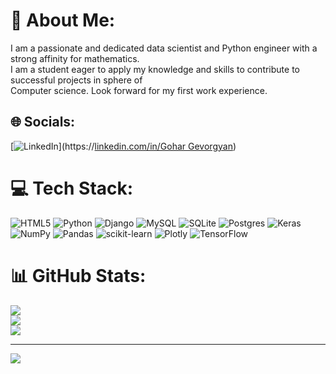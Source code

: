 
# 💫 About Me:
I am a passionate and dedicated data scientist and Python engineer with a strong affinity for mathematics.<br>I am a student eager to apply my knowledge and skills to contribute to successful projects in sphere of<br>Computer science. Look forward for my first work experience.


## 🌐 Socials:
[![LinkedIn](https://img.shields.io/badge/LinkedIn-%230077B5.svg?logo=linkedin&logoColor=white)](https://[linkedin.com/in/Gohar Gevorgyan](https://www.linkedin.com/in/gohar-gevorgyan01/)) 

# 💻 Tech Stack:
![HTML5](https://img.shields.io/badge/html5-%23E34F26.svg?style=for-the-badge&logo=html5&logoColor=white) ![Python](https://img.shields.io/badge/python-3670A0?style=for-the-badge&logo=python&logoColor=ffdd54) ![Django](https://img.shields.io/badge/django-%23092E20.svg?style=for-the-badge&logo=django&logoColor=white) ![MySQL](https://img.shields.io/badge/mysql-%2300f.svg?style=for-the-badge&logo=mysql&logoColor=white) ![SQLite](https://img.shields.io/badge/sqlite-%2307405e.svg?style=for-the-badge&logo=sqlite&logoColor=white) ![Postgres](https://img.shields.io/badge/postgres-%23316192.svg?style=for-the-badge&logo=postgresql&logoColor=white) ![Keras](https://img.shields.io/badge/Keras-%23D00000.svg?style=for-the-badge&logo=Keras&logoColor=white) ![NumPy](https://img.shields.io/badge/numpy-%23013243.svg?style=for-the-badge&logo=numpy&logoColor=white) ![Pandas](https://img.shields.io/badge/pandas-%23150458.svg?style=for-the-badge&logo=pandas&logoColor=white) ![scikit-learn](https://img.shields.io/badge/scikit--learn-%23F7931E.svg?style=for-the-badge&logo=scikit-learn&logoColor=white) ![Plotly](https://img.shields.io/badge/Plotly-%233F4F75.svg?style=for-the-badge&logo=plotly&logoColor=white) ![TensorFlow](https://img.shields.io/badge/TensorFlow-%23FF6F00.svg?style=for-the-badge&logo=TensorFlow&logoColor=white)
# 📊 GitHub Stats:
![](https://github-readme-stats.vercel.app/api?username=GoharGevorgyan01&theme=dark&hide_border=false&include_all_commits=false&count_private=false)<br/>
![](https://github-readme-streak-stats.herokuapp.com/?user=GoharGevorgyan01&theme=dark&hide_border=false)<br/>
![](https://github-readme-stats.vercel.app/api/top-langs/?username=GoharGevorgyan01&theme=dark&hide_border=false&include_all_commits=false&count_private=false&layout=compact)

---
[![](https://visitcount.itsvg.in/api?id=GoharGevorgyan01&icon=0&color=0)](https://visitcount.itsvg.in)

<!-- Proudly created with GPRM ( https://gprm.itsvg.in ) -->
